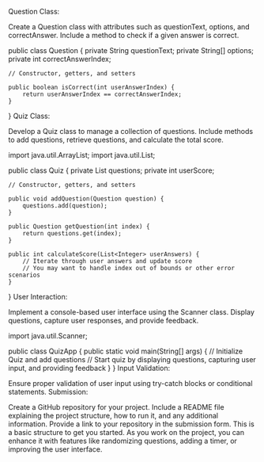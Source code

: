 Question Class:

Create a Question class with attributes such as questionText, options, and correctAnswer.
Include a method to check if a given answer is correct.

public class Question {
    private String questionText;
    private String[] options;
    private int correctAnswerIndex;

    // Constructor, getters, and setters

    public boolean isCorrect(int userAnswerIndex) {
        return userAnswerIndex == correctAnswerIndex;
    }
}
Quiz Class:

Develop a Quiz class to manage a collection of questions.
Include methods to add questions, retrieve questions, and calculate the total score.

import java.util.ArrayList;
import java.util.List;

public class Quiz {
    private List<Question> questions;
    private int userScore;

    // Constructor, getters, and setters

    public void addQuestion(Question question) {
        questions.add(question);
    }

    public Question getQuestion(int index) {
        return questions.get(index);
    }

    public int calculateScore(List<Integer> userAnswers) {
        // Iterate through user answers and update score
        // You may want to handle index out of bounds or other error scenarios
    }
}
User Interaction:

Implement a console-based user interface using the Scanner class.
Display questions, capture user responses, and provide feedback.

import java.util.Scanner;

public class QuizApp {
    public static void main(String[] args) {
        // Initialize Quiz and add questions
        // Start quiz by displaying questions, capturing user input, and providing feedback
    }
}
Input Validation:

Ensure proper validation of user input using try-catch blocks or conditional statements.
Submission:

Create a GitHub repository for your project.
Include a README file explaining the project structure, how to run it, and any additional information.
Provide a link to your repository in the submission form.
This is a basic structure to get you started. As you work on the project, you can enhance it with features like randomizing questions, adding a timer, or improving the user interface. 
